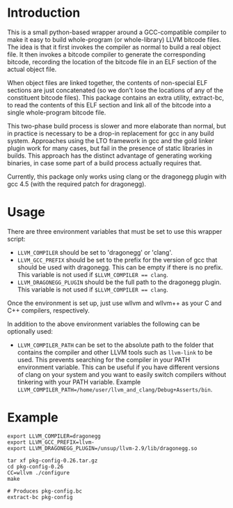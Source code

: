 Introduction
============

This is a small python-based wrapper around a GCC-compatible compiler
to make it easy to build whole-program (or whole-library) LLVM bitcode
files.  The idea is that it first invokes the compiler as normal to
build a real object file.  It then invokes a bitcode compiler to
generate the corresponding bitcode, recording the location of the
bitcode file in an ELF section of the actual object file.

When object files are linked together, the contents of non-special ELF
sections are just concatenated (so we don't lose the locations of any
of the constituent bitcode files).  This package contains an extra
utility, extract-bc, to read the contents of this ELF section and link
all of the bitcode into a single whole-program bitcode file.

This two-phase build process is slower and more elaborate than normal,
but in practice is necessary to be a drop-in replacement for gcc in
any build system.  Approaches using the LTO framework in gcc and the
gold linker plugin work for many cases, but fail in the presence of
static libraries in builds.  This approach has the distinct advantage
of generating working binaries, in case some part of a build process
actually requires that.

Currently, this package only works using clang or the dragonegg plugin
with gcc 4.5 (with the required patch for dragonegg).

Usage
=====

There are three environment variables that must be set to use this
wrapper script:

 * `LLVM_COMPILER` should be set to 'dragonegg' or 'clang'.
 * `LLVM_GCC_PREFIX` should be set to the prefix for the version of gcc that should
   be used with dragonegg.  This can be empty if there is no prefix.  This variable is
   not used if `$LLVM_COMPILER == clang`.
 * `LLVM_DRAGONEGG_PLUGIN` should be the full path to the dragonegg plugin.  This
   variable is not used if `$LLVM_COMPILER == clang`.

Once the environment is set up, just use wllvm and wllvm++ as your C
and C++ compilers, respectively.

In addition to the above environment variables the following can be optionally used:

 * `LLVM_COMPILER_PATH` can be set to the absolute path to the folder that
   contains the compiler and other LLVM tools such as `llvm-link` to be used.
   This prevents searching for the compiler in your PATH environment variable.
   This can be useful if you have different versions of clang on your system
   and you want to easily switch compilers without tinkering with your PATH
   variable.
   Example `LLVM_COMPILER_PATH=/home/user/llvm_and_clang/Debug+Asserts/bin`.


Example
=======

    export LLVM_COMPILER=dragonegg
    export LLVM_GCC_PREFIX=llvm-
    export LLVM_DRAGONEGG_PLUGIN=/unsup/llvm-2.9/lib/dragonegg.so

    tar xf pkg-config-0.26.tar.gz
    cd pkg-config-0.26
    CC=wllvm ./configure
    make

    # Produces pkg-config.bc
    extract-bc pkg-config

